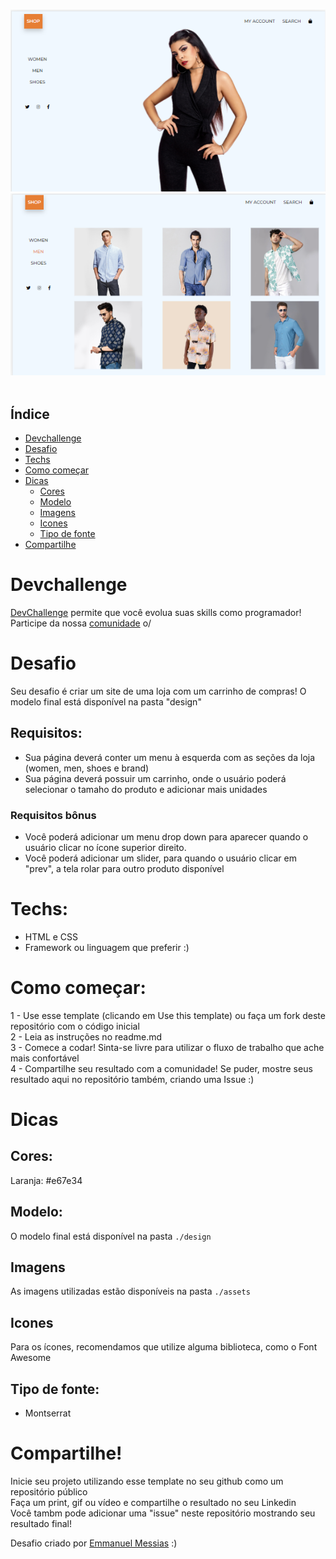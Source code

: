 <br />
  <p align="center">
    <img src="design\landpage.png">
    <img src="design\landpage2.png">
       <br />
    <br />
  </p>
</p>

## Índice

- [Devchallenge](#devchallenge)
- [Desafio](#desafio)
- [Techs](#techs)
- [Como começar](#como-começar)
- [Dicas](#dicas)
  - [Cores](#cores)
  - [Modelo](#modelo)
  - [Imagens](#imagens)
  - [Icones](#icones)
  - [Tipo de fonte](#tipo-de-fonte)
- [Compartilhe](#compartilhe)

# Devchallenge

<a href="https://devchallenge.now.sh/"> DevChallenge</a> permite que você evolua suas skills como programador! Participe da nossa <a href="https://discord.gg/yvYXhGj">comunidade</a> o/

# Desafio

Seu desafio é criar um site de uma loja com um carrinho de compras! O modelo final está disponível na pasta "design"

## Requisitos:

- Sua página deverá conter um menu à esquerda com as seções da loja (women, men, shoes e brand)<br>
- Sua página deverá possuir um carrinho, onde o usuário poderá selecionar o tamaho do produto e adicionar mais unidades<br>

### Requisitos bônus

- Você poderá adicionar um menu drop down para aparecer quando o usuário clicar no ícone superior direito.
- Você poderá adicionar um slider, para quando o usuário clicar em "prev", a tela rolar para outro produto disponível

# Techs:

- HTML e CSS
- Framework ou linguagem que preferir :)

# Como começar:

1 - Use esse template (clicando em Use this template) ou faça um fork deste repositório com o código inicial<br>
2 - Leia as instruções no readme.md<br>
3 - Comece a codar! Sinta-se livre para utilizar o fluxo de trabalho que ache mais confortável<br>
4 - Compartilhe seu resultado com a comunidade! Se puder, mostre seus resultado aqui no repositório também, criando uma Issue :)<br>

# Dicas

## Cores:

Laranja: #e67e34

## Modelo:

O modelo final está disponível na pasta `./design`

## Imagens

As imagens utilizadas estão disponíveis na pasta `./assets`

## Icones

Para os ícones, recomendamos que utilize alguma biblioteca, como o Font Awesome

## Tipo de fonte:

- Montserrat

# Compartilhe!

Inicie seu projeto utilizando esse template no seu github como um repositório público<br>
Faça um print, gif ou vídeo e compartilhe o resultado no seu Linkedin<br>
Você tambm pode adicionar uma "issue" neste repositório mostrando seu resultado final!

Desafio criado por <a href="https://www.linkedin.com/in/emmanuel-messias-535621127/">Emmanuel Messias</a> :)
